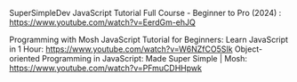 SuperSimpleDev
  JavaScript Tutorial Full Course - Beginner to Pro (2024) :
    https://www.youtube.com/watch?v=EerdGm-ehJQ

Programming with Mosh
  JavaScript Tutorial for Beginners: Learn JavaScript in 1 Hour:
    https://www.youtube.com/watch?v=W6NZfCO5SIk
  Object-oriented Programming in JavaScript: Made Super Simple | Mosh:
    https://www.youtube.com/watch?v=PFmuCDHHpwk
